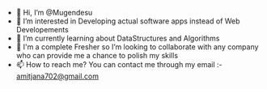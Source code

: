 - 👋 Hi, I’m @Mugendesu
- 👀 I’m interested in Developing actual software apps instead of Web Developements
- 🌱 I’m currently learning about DataStructures and Algorithms
- 💞️ I'm a complete Fresher so I’m looking to collaborate with any company who can provide me a chance to polish my skills
- 📫 How to reach me? You can contact me through my email :- amitjana702@gmail.com 

<!---
Mugendesu/Mugendesu is a ✨ special ✨ repository because its `README.md` (this file) appears on your GitHub profile.
You can click the Preview link to take a look at your changes.
--->
